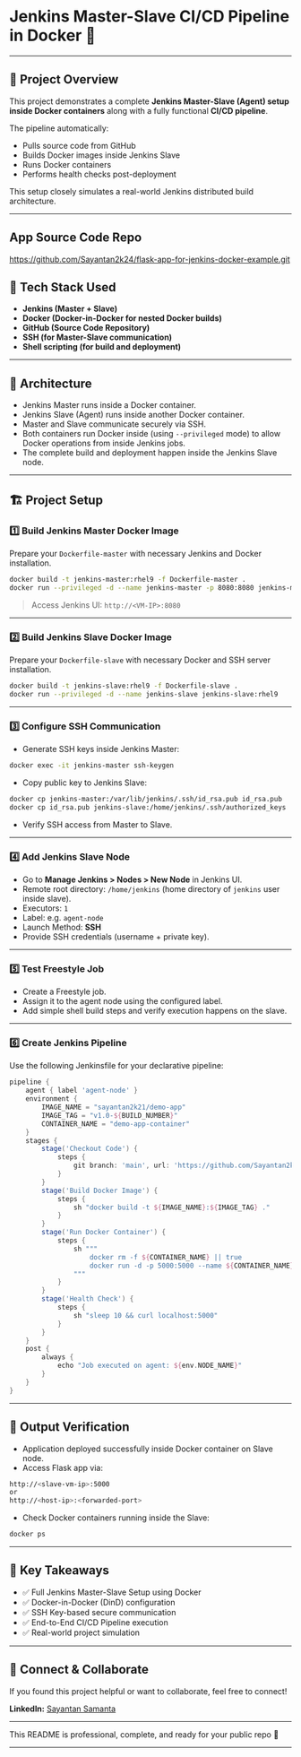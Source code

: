 # Jenkins Master-Slave CI/CD Pipeline in Docker 🐳

---

## 📝 **Project Overview**

This project demonstrates a complete **Jenkins Master-Slave (Agent) setup inside Docker containers** along with a fully functional **CI/CD pipeline**.

The pipeline automatically:

* Pulls source code from GitHub
* Builds Docker images inside Jenkins Slave
* Runs Docker containers
* Performs health checks post-deployment

This setup closely simulates a real-world Jenkins distributed build architecture.

---

##  **App Source Code Repo**
https://github.com/Sayantan2k24/flask-app-for-jenkins-docker-example.git

## 📌 **Tech Stack Used**

* **Jenkins (Master + Slave)**
* **Docker (Docker-in-Docker for nested Docker builds)**
* **GitHub (Source Code Repository)**
* **SSH (for Master-Slave communication)**
* **Shell scripting (for build and deployment)**

---

## 🔧 **Architecture**

* Jenkins Master runs inside a Docker container.
* Jenkins Slave (Agent) runs inside another Docker container.
* Master and Slave communicate securely via SSH.
* Both containers run Docker inside (using `--privileged` mode) to allow Docker operations from inside Jenkins jobs.
* The complete build and deployment happen inside the Jenkins Slave node.

---

## 🏗 **Project Setup**

### 1️⃣ **Build Jenkins Master Docker Image**

Prepare your `Dockerfile-master` with necessary Jenkins and Docker installation.

```bash
docker build -t jenkins-master:rhel9 -f Dockerfile-master .
docker run --privileged -d --name jenkins-master -p 8080:8080 jenkins-master:rhel9
```

> Access Jenkins UI:
> `http://<VM-IP>:8080`

---

### 2️⃣ **Build Jenkins Slave Docker Image**

Prepare your `Dockerfile-slave` with necessary Docker and SSH server installation.

```bash
docker build -t jenkins-slave:rhel9 -f Dockerfile-slave .
docker run --privileged -d --name jenkins-slave jenkins-slave:rhel9
```

---

### 3️⃣ **Configure SSH Communication**

* Generate SSH keys inside Jenkins Master:

```bash
docker exec -it jenkins-master ssh-keygen
```

* Copy public key to Jenkins Slave:

```bash
docker cp jenkins-master:/var/lib/jenkins/.ssh/id_rsa.pub id_rsa.pub
docker cp id_rsa.pub jenkins-slave:/home/jenkins/.ssh/authorized_keys
```

* Verify SSH access from Master to Slave.

---

### 4️⃣ **Add Jenkins Slave Node**

* Go to **Manage Jenkins > Nodes > New Node** in Jenkins UI.
* Remote root directory: `/home/jenkins` (home directory of `jenkins` user inside slave).
* Executors: `1`
* Label: e.g. `agent-node`
* Launch Method: **SSH**
* Provide SSH credentials (username + private key).

---

### 5️⃣ **Test Freestyle Job**

* Create a Freestyle job.
* Assign it to the agent node using the configured label.
* Add simple shell build steps and verify execution happens on the slave.

---

### 6️⃣ **Create Jenkins Pipeline**

Use the following Jenkinsfile for your declarative pipeline:

```groovy
pipeline {
    agent { label 'agent-node' } 
    environment {
        IMAGE_NAME = "sayantan2k21/demo-app"
        IMAGE_TAG = "v1.0-${BUILD_NUMBER}"
        CONTAINER_NAME = "demo-app-container"
    }
    stages {
        stage('Checkout Code') {
            steps {
                git branch: 'main', url: 'https://github.com/Sayantan2k24/flask-app-for-jenkins-docker-example.git'
            }
        }
        stage('Build Docker Image') {
            steps {
                sh "docker build -t ${IMAGE_NAME}:${IMAGE_TAG} ."
            }
        }
        stage('Run Docker Container') {
            steps {
                sh """
                    docker rm -f ${CONTAINER_NAME} || true
                    docker run -d -p 5000:5000 --name ${CONTAINER_NAME} ${IMAGE_NAME}:${IMAGE_TAG}
                """
            }
        }
        stage('Health Check') {
            steps {
                sh "sleep 10 && curl localhost:5000"
            }
        }
    }
    post {
        always {
            echo "Job executed on agent: ${env.NODE_NAME}"
        }
    }
}
```

---

## 🚀 **Output Verification**

* Application deployed successfully inside Docker container on Slave node.
* Access Flask app via:

```bash
http://<slave-vm-ip>:5000
or
http://<host-ip>:<forwarded-port>
```

* Check Docker containers running inside the Slave:

```bash
docker ps
```

---

## 🎯 **Key Takeaways**

* ✅ Full Jenkins Master-Slave Setup using Docker
* ✅ Docker-in-Docker (DinD) configuration
* ✅ SSH Key-based secure communication
* ✅ End-to-End CI/CD Pipeline execution
* ✅ Real-world project simulation

---

## 🤝 **Connect & Collaborate**

If you found this project helpful or want to collaborate, feel free to connect!

**LinkedIn:** [Sayantan Samanta](https://www.linkedin.com/in/your-link-here)

---

This README is professional, complete, and ready for your public repo 🚀

---
